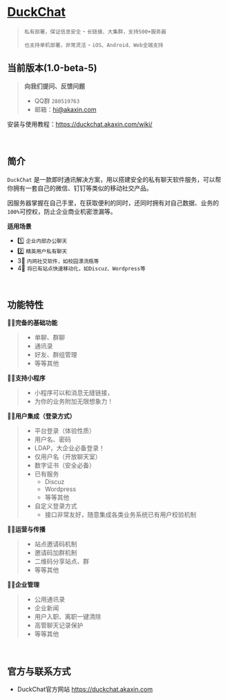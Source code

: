 
# [DuckChat](http://duck.chat)

> `私有部署，保证信息安全` - `长链接、大集群，支持500+服务器` 
>
> `也支持单机部署，非常灵活` - `iOS、Android、Web全端支持`

## 当前版本(1.0-beta-5)

> **向我们提问、反馈问题**
>
> - QQ群 `280519763`
> - 邮箱：hi@akaxin.com

安装与使用教程：https://duckchat.akaxin.com/wiki/

<br />

## 简介

`DuckChat` 是一款即时通讯解决方案，用以搭建安全的私有聊天软件服务，可以帮你拥有一套自己的微信、钉钉等类似的移动社交产品。

因服务器掌握在自己手里，在获取便利的同时，还同时拥有对自己数据、业务的`100%`可控权，防止企业商业机密泄漏等。

**适用场景**

- 1️⃣ `企业内部办公聊天`
- 2️⃣ `精英用户私有聊天`
- 3⃣️ `内网社交软件，如校园漂流瓶等`
- 4⃣️ `将已有站点快速移动化，如Discuz、Wordpress等`


<br />

## 功能特性

**🤩🤩完备的基础功能**
    
> - 单聊、群聊
> - 通讯录
> - 好友、群组管理
> - 等等其他

**🤩🤩支持小程序**
    
> - 小程序可以和消息无缝链接，
> - 为你的业务附加无限想象力！

**🤩🤩用户集成（登录方式）**

> - 平台登录（体验性质）
> - 用户名、密码
> - LDAP，大企业必备登录！
> - 仅用户名（开放聊天室）
> - 数字证书（安全必备）
> - 已有服务
>     - Discuz
>     - Wordpress
>     - 等等其他
> - 自定义登录方式
>     - 接口非常友好，随意集成各类业务系统已有用户校验机制

**🤩🤩运营与传播**

> - 站点邀请码机制
> - 邀请码加群机制
> - 二维码分享站点、群
> - 等等其他

**🤩🤩企业管理**

> - 公用通讯录
> - 企业新闻
> - 用户入职、离职一键清除
> - 高管聊天记录保护
> - 等等其他
 

<br />


## 官方与联系方式

- DuckChat官方网站 https://duckchat.akaxin.com
